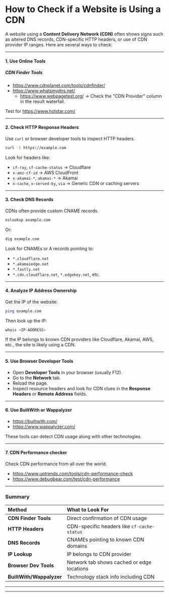 # How to Check if a Website is Using a CDN

A website using a **Content Delivery Network (CDN)** often shows signs such as altered DNS records, CDN-specific HTTP headers, or use of CDN provider IP ranges. Here are several ways to check:

---
#### 1. Use Online Tools

##### CDN Finder Tools

-   https://www.cdnplanet.com/tools/cdnfinder/
-   https://www.whatsmydns.net/
	-   https://www.webpagetest.org/ → Check the "CDN Provider" column in the result waterfall.

Test for
	https://www.hotstar.com/

---
#### 2. Check HTTP Response Headers

Use `curl` or browser developer tools to inspect HTTP headers.

```bash
curl -I https://example.com
```

Look for headers like:

-   `cf-ray`, `cf-cache-status` → Cloudflare
-   `x-amz-cf-id` → AWS CloudFront
-   `x-akamai-*`, `akamai-*` → Akamai
-   `x-cache`, `x-served-by`, `via` → Generic CDN or caching servers

---
#### 3. Check DNS Records
CDNs often provide custom CNAME records.
```bash
nslookup example.com
```

Or:
```bash
dig example.com
```

Look for CNAMEs or A records pointing to:

-   `*.cloudflare.net`
-   `*.akamaiedge.net`
-   `*.fastly.net`
-   `*.cdn.cloudflare.net`, `*.edgekey.net`, etc.

---
#### 4. Analyze IP Address Ownership

Get the IP of the website:
```bash
ping example.com
```

Then look up the IP:
```bash
whois <IP-ADDRESS>
```

If the IP belongs to known CDN providers like Cloudflare, Akamai, AWS, etc., the site is likely using a CDN.

---
#### 5. Use Browser Developer Tools

-   Open **Developer Tools** in your browser (usually F12).
-   Go to the **Network** tab.
-   Reload the page.
-   Inspect resource headers and look for CDN clues in the **Response Headers** or **Remote Address** fields.

---
#### 6. Use BuiltWith or Wappalyzer

-   https://builtwith.com/
-   https://www.wappalyzer.com/

These tools can detect CDN usage along with other technologies.

---
#### 7. CDN Performance checker

Check CDN performance from all over the world.	
-  https://www.uptrends.com/tools/cdn-performance-check
-  https://www.debugbear.com/test/cdn-performance

---
### Summary

| Method                   | What to Look For                            |
| :----------------------- | :------------------------------------------ |
| **CDN Finder Tools**     | Direct confirmation of CDN usage            |
| **HTTP Headers**         | CDN-specific headers like `cf-cache-status` |
| **DNS Records**          | CNAMEs pointing to known CDN domains        |
| **IP Lookup**            | IP belongs to CDN provider                  |
| **Browser Dev Tools**    | Network tab shows cached or edge locations  |
| **BuiltWith/Wappalyzer** | Technology stack info including CDN         |

---
---
